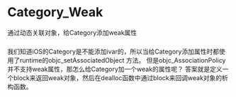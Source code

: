# Category_Weak
通过动态关联对象，给Category添加weak属性

###
我们知道iOS的Category是不能添加ivar的，所以当给Category添加属性时都使用了runtime的objc_setAssociatedObject 方法。
但是objc_AssociationPolicy 并不支持weak属性，那怎么给Category加一个weak的属性呢？
答案就是定义一个block来返回weak对象，然后在dealloc函数中通过block来回调weak对象的析构函数。
